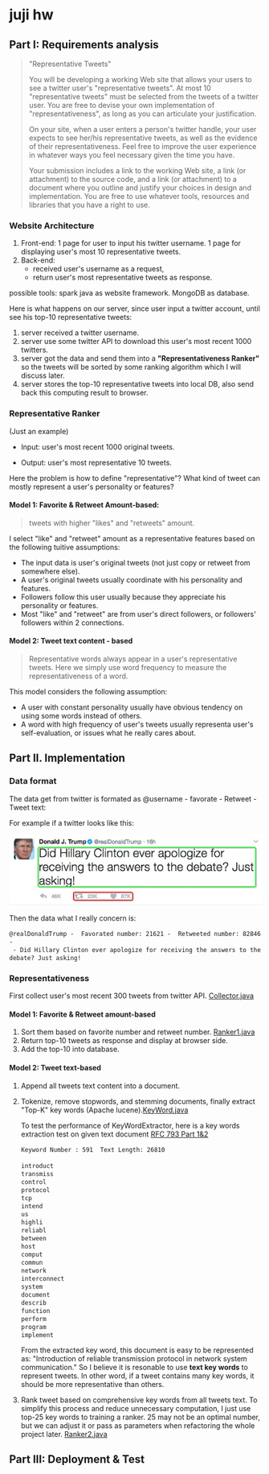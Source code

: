 # juji hw

## Part I: Requirements analysis

>"Representative Tweets"
>
>You will be developing a working Web site that allows your users to see a twitter user's "representative tweets". At most 10 "representative tweets" must be selected from the tweets of a twitter user. You are free to devise your own implementation of "representativeness", as long as you can articulate your justification.
>
>On your site, when a user enters a person's twitter handle, your user expects to see her/his representative tweets,  as well as the evidence of their representativeness.  Feel free to improve the user experience in whatever ways you feel necessary given the time you have.
>
>Your submission includes a link to the working Web site, a link (or attachment) to the source code, and a link (or attachment) to a document where you outline and justify your choices in design and implementation. You are free to use whatever tools, resources and libraries that you have a right to use.

### Website Architecture

1. Front-end: 1 page for user to input his twitter username. 1 page for displaying user's most 10 representative tweets. 
2. Back-end: 
	+ received user's username as a request, 
	+ return user's most representative tweets as response.

possible tools: spark java as website framework. MongoDB as database.

Here is what happens on our server, since user input a twitter account, until see his top-10 representative tweets:

1. server received a twitter username.
2. server use some twitter API to download this user's most recent 1000 twitters.
3. server got the data and send them into a **"Representativeness Ranker"** so the tweets will be sorted by some ranking algorithm which I will discuss later.
4. server stores the top-10 representative tweets into local DB, also send back this computing result to browser.

### Representative Ranker
(Just an example)

+ Input: user's most recent 1000 original tweets.

+ Output: user's most representative 10 tweets.

Here the problem is how to define "representative"? What kind of tweet can mostly represent a user's personality or features?

#### Model 1: Favorite & Retweet Amount-based:
 
> tweets with higher "likes" and "retweets" amount.

I select "like" and "retweet" amount as a representative features based on the following tuitive assumptions:


+ The input data is user's original tweets (not just copy or retweet from somewhere else). 
+ A user's original tweets usually coordinate with his personality and features. 
+ Followers follow this user usually because they appreciate his personality or features.
+ Most "like" and "retweet" are from user's direct followers, or followers' followers within 2 connections.

#### Model 2: Tweet text content - based

> Representative words always appear in a user's representative tweets. Here we simply use word frequency to measure the representativeness of a word. 

This model considers the following assumption:  

+ A user with constant personality usually have obvious tendency on using some words instead of others. 
+ A word with high frequency of user's tweets usually representa user's self-evaluation,  or issues what he really cares about.


## Part II. Implementation


### Data format 

The data get from twitter is formated as @username - favorate - Retweet - Tweet text:

For example if a twitter looks like this:

![](./tweet.jpg)

Then the data what I really concern is: 

```
@realDonaldTrump -  Favorated number: 21621 -  Retweeted number: 82846 - 
 - Did Hillary Clinton ever apologize for receiving the answers to the debate? Just asking!
```

### Representativeness

First collect user's most recent 300 tweets from twitter API. [Collector.java](https://github.com/Nautilus1993/Juji-interview/blob/master/src/main/java/com/Data/Collector.java)

#### Model 1: Favorite & Retweet amount-based

1. Sort them based on favorite number and retweet number. [Ranker1.java](https://github.com/Nautilus1993/Juji-interview/blob/master/src/main/java/com/Ranker/Ranker1.java)
2. Return top-10 tweets as response and display at browser side. 
3. Add the top-10 into database. 



#### Model 2: Tweet text-based

1. Append all tweets text content into a document.
2. Tokenize, remove stopwords, and stemming documents, finally extract "Top-K" key words (Apache lucene).[KeyWord.java](https://github.com/Nautilus1993/Juji-interview/blob/master/src/main/java/com/Data/KeyWord.java)

	To test the performance of KeyWordExtractor, here is a key words extraction test on given text document [RFC 793 Part 1&2](https://tools.ietf.org/html/rfc793) 
	
	```
	Keyword Number : 591  Text Length: 26810
	
	introduct
	transmiss
	control
	protocol
	tcp
	intend
	us
	highli
	reliabl
	between
	host
	comput
	commun
	network
	interconnect
	system
	document
	describ
	function
	perform
	program
	implement
	``` 
	
	From the extracted key word, this document is easy to be represented as: "Introduction of reliable transmission protocol in network system communication." So I believe it is resonable to use **text key words** to represent tweets. In other word, if a tweet contains many key words, it should be more representative than others. 

3. Rank tweet based on comprehensive key words from all tweets text. To simplify this process and reduce unnecessary computation, I just use top-25 key words to training a ranker. 25 may not be an optimal number, but we can adjust it or pass as parameters when refactoring the whole project later. [Ranker2.java](https://github.com/Nautilus1993/Juji-interview/blob/master/src/main/java/com/Ranker/Ranker2.java)


## Part III: Deployment & Test







